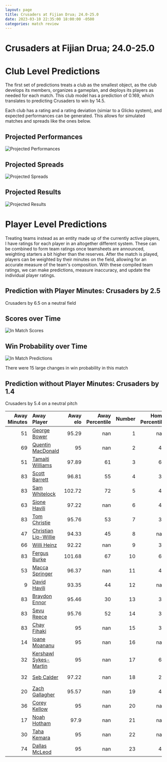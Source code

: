 ```yaml
---  
layout: page  
title: Crusaders at Fijian Drua; 24.0-25.0  
date: 2023-03-10 22:35:00 18:00:00 -0500  
categories: match review  
---
```

# Crusaders at Fijian Drua; 24.0-25.0

# Club Level Predictions


The first set of predictions treats a club as the smallest object, as the club develops its members, organizes a gameplan, and deploys its players as needed for each match. This club model has a prediction of 0.169, which translates to predicting Crusaders to win by 14.5.

Each club has a rating and a rating deviation (simiar to a Glicko system), and expected performances can be generated. This allows for simulated matches and spreads like the ones below.
## Projected Performances


![Projected Performances](plots/performances_2023-03-10-FijianDrua-Crusaders.png)
## Projected Spreads


![Projected Spreads](plots/spreads_2023-03-10-FijianDrua-Crusaders.png)
## Projected Results


![Projected Results](plots/resultbar_2023-03-10-FijianDrua-Crusaders.png)
# Player Level Predictions


Treating teams instead as an entity made up of the currently active players, I have ratings for each player in an altogether different system. These can be combined to form team ratings once teamsheets are announced, weighting starters a bit higher than the reserves. After the match is played, players can be weighted by their minutes on the field, allowing for an accurate measure of the team's composition. With these compiled team ratings, we can make predictions, measure inaccuracy, and update the individual player ratings.
## Prediction with Player Minutes: Crusaders by 2.5


Crusaders by 6.5 on a neutral field
## Scores over Time


![In Match Scores](plots/recap_scores_2023-03-10-FijianDrua-Crusaders.png)
## Win Probability over Time


![In Match Predictions](plots/recap_prob_2023-03-10-FijianDrua-Crusaders.png)

There were 15 large changes in win probability in this match
## Prediction without Player Minutes: Crusaders by 1.4


Crusaders by 5.4 on a neutral pitch



|   Away Minutes | Away Player                                                               |   Away elo |   Away Percentile |   Number |   Home Percentile |   Home elo | Home Player                                                                  |   Home Minutes |
|---------------:|:--------------------------------------------------------------------------|-----------:|------------------:|---------:|------------------:|-----------:|:-----------------------------------------------------------------------------|---------------:|
|             51 | [George Bower](..//playerfiles//GeorgeBower_cleaned.md)                   |      95.29 |               nan |        1 |               nan |      95    | [Meli Tuni](..//playerfiles//MeliTuni_cleaned.md)                            |             41 |
|             69 | [Quentin MacDonald](..//playerfiles//QuentinMacDonald_cleaned.md)         |      95    |               nan |        2 |                47 |      93.29 | [Tevita Ikanivere](..//playerfiles//TevitaIkanivere_cleaned.md)              |             72 |
|             51 | [Tamaiti Williams](..//playerfiles//TamaitiWilliams_cleaned.md)           |      97.89 |                61 |        3 |                64 |      98.65 | [Jone Koroiduadua](..//playerfiles//JoneKoroiduadua_cleaned.md)              |             34 |
|             83 | [Scott Barrett](..//playerfiles//ScottBarrett_cleaned.md)                 |      96.81 |                55 |        4 |                30 |      89.08 | [Isoa Nasilasila](..//playerfiles//IsoaNasilasila_cleaned.md)                |             83 |
|             83 | [Sam Whitelock](..//playerfiles//SamWhitelock_cleaned.md)                 |     102.72 |                72 |        5 |                45 |      93.65 | [Ratu Rotuisolia](..//playerfiles//RatuRotuisolia_cleaned.md)                |             41 |
|             63 | [Sione Havili](..//playerfiles//SioneHavili_cleaned.md)                   |      97.22 |               nan |        6 |                41 |      91.67 | [Joseva Tamani](..//playerfiles//JosevaTamani_cleaned.md)                    |             83 |
|             83 | [Tom Christie](..//playerfiles//TomChristie_cleaned.md)                   |      95.76 |                53 |        7 |                35 |      90.06 | [Kitione Salawa](..//playerfiles//KitioneSalawa_cleaned.md)                  |             83 |
|             47 | [Christian Lio-Willie](..//playerfiles//ChristianLio-Willie_cleaned.md)   |      94.33 |                45 |        8 |               nan |      92.87 | [Elia Canakaivata](..//playerfiles//EliaCanakaivata_cleaned.md)              |             57 |
|             66 | [Willi Heinz](..//playerfiles//WilliHeinz_cleaned.md)                     |      92.22 |               nan |        9 |                38 |      90.81 | [Frank Lomani](..//playerfiles//FrankLomani_cleaned.md)                      |             83 |
|             83 | [Fergus Burke](..//playerfiles//FergusBurke_cleaned.md)                   |     101.68 |                67 |       10 |                60 |      94.74 | [Teti Tela](..//playerfiles//TetiTela_cleaned.md)                            |             80 |
|             53 | [Macca Springer](..//playerfiles//MaccaSpringer_cleaned.md)               |      96.37 |               nan |       11 |                42 |      92.3  | [Eroni Sau](..//playerfiles//EroniSau_cleaned.md)                            |             68 |
|              9 | [David Havili](..//playerfiles//DavidHavili_cleaned.md)                   |      93.35 |                44 |       12 |               nan |      95    | [Apisalome Vota](..//playerfiles//ApisalomeVota_cleaned.md)                  |             57 |
|             83 | [Braydon Ennor](..//playerfiles//BraydonEnnor_cleaned.md)                 |      95.46 |                30 |       13 |                32 |      89.66 | [Iosefo Masi](..//playerfiles//IosefoMasi_cleaned.md)                        |             83 |
|             83 | [Sevu Reece](..//playerfiles//SevuReece_cleaned.md)                       |      95.76 |                52 |       14 |                34 |      90.06 | [Selestino Ravutaumada](..//playerfiles//SelestinoRavutaumada_cleaned.md)    |             83 |
|             83 | [Chay Fihaki](..//playerfiles//ChayFihaki_cleaned.md)                     |      95    |               nan |       15 |                38 |      90.06 | [Ilaisa Droasese](..//playerfiles//IlaisaDroasese_cleaned.md)                |             83 |
|             14 | [Ioane Moananu](..//playerfiles//IoaneMoananu_cleaned.md)                 |      95    |               nan |       16 |               nan |      95    | [Mesulame Dolokoto](..//playerfiles//MesulameDolokoto_cleaned.md)            |             11 |
|             32 | [Kershawl Sykes-Martin](..//playerfiles//KershawlSykes-Martin_cleaned.md) |      95    |               nan |       17 |                60 |      97.67 | [Emosi Tuqiri](..//playerfiles//EmosiTuqiri_cleaned.md)                      |             42 |
|             32 | [Seb Calder](..//playerfiles//SebCalder_cleaned.md)                       |      97.22 |               nan |       18 |                22 |      86.41 | [Samuela Tawake](..//playerfiles//SamuelaTawake_cleaned.md)                  |             49 |
|             20 | [Zach Gallagher](..//playerfiles//ZachGallagher_cleaned.md)               |      95.57 |               nan |       19 |                42 |      93.05 | [Te Ahiwaru Cirikidaveta](..//playerfiles//TeAhiwaruCirikidaveta_cleaned.md) |             42 |
|             36 | [Corey Kellow](..//playerfiles//CoreyKellow_cleaned.md)                   |      95    |               nan |       20 |               nan |      95    | [Ratu Meli Derenalagi](..//playerfiles//RatuMeliDerenalagi_cleaned.md)       |             26 |
|             17 | [Noah Hotham](..//playerfiles//NoahHotham_cleaned.md)                     |      97.9  |               nan |       21 |               nan |      94.24 | [Peni Matawalu](..//playerfiles//PeniMatawalu_cleaned.md)                    |             15 |
|             30 | [Taha Kemara](..//playerfiles//TahaKemara_cleaned.md)                     |      95    |               nan |       22 |               nan |      95    | [Kemu Valentini](..//playerfiles//KemuValentini_cleaned.md)                  |              3 |
|             74 | [Dallas McLeod](..//playerfiles//DallasMcLeod_cleaned.md)                 |      95    |               nan |       23 |                45 |      93.77 | [Kalaveti Ravouvou](..//playerfiles//KalavetiRavouvou_cleaned.md)            |             26 |

